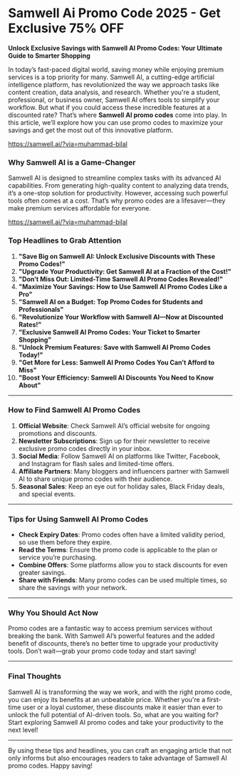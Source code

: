 # Samwell Ai Promo Code 2025 - Get Exclusive 75% OFF
**Unlock Exclusive Savings with Samwell AI Promo Codes: Your Ultimate Guide to Smarter Shopping**

In today’s fast-paced digital world, saving money while enjoying premium services is a top priority for many. Samwell AI, a cutting-edge artificial intelligence platform, has revolutionized the way we approach tasks like content creation, data analysis, and research. Whether you're a student, professional, or business owner, Samwell AI offers tools to simplify your workflow. But what if you could access these incredible features at a discounted rate? That’s where **Samwell AI promo codes** come into play. In this article, we’ll explore how you can use promo codes to maximize your savings and get the most out of this innovative platform.

https://samwell.ai/?via=muhammad-bilal

### **Why Samwell AI is a Game-Changer**
Samwell AI is designed to streamline complex tasks with its advanced AI capabilities. From generating high-quality content to analyzing data trends, it’s a one-stop solution for productivity. However, accessing such powerful tools often comes at a cost. That’s why promo codes are a lifesaver—they make premium services affordable for everyone.

https://samwell.ai/?via=muhammad-bilal

### **Top Headlines to Grab Attention**
1. **"Save Big on Samwell AI: Unlock Exclusive Discounts with These Promo Codes!"**
2. **"Upgrade Your Productivity: Get Samwell AI at a Fraction of the Cost!"**
3. **"Don’t Miss Out: Limited-Time Samwell AI Promo Codes Revealed!"**
4. **"Maximize Your Savings: How to Use Samwell AI Promo Codes Like a Pro"**
5. **"Samwell AI on a Budget: Top Promo Codes for Students and Professionals"**
6. **"Revolutionize Your Workflow with Samwell AI—Now at Discounted Rates!"**
7. **"Exclusive Samwell AI Promo Codes: Your Ticket to Smarter Shopping"**
8. **"Unlock Premium Features: Save with Samwell AI Promo Codes Today!"**
9. **"Get More for Less: Samwell AI Promo Codes You Can’t Afford to Miss"**
10. **"Boost Your Efficiency: Samwell AI Discounts You Need to Know About"**

---

### **How to Find Samwell AI Promo Codes**
1. **Official Website**: Check Samwell AI’s official website for ongoing promotions and discounts.
2. **Newsletter Subscriptions**: Sign up for their newsletter to receive exclusive promo codes directly in your inbox.
3. **Social Media**: Follow Samwell AI on platforms like Twitter, Facebook, and Instagram for flash sales and limited-time offers.
4. **Affiliate Partners**: Many bloggers and influencers partner with Samwell AI to share unique promo codes with their audience.
5. **Seasonal Sales**: Keep an eye out for holiday sales, Black Friday deals, and special events.

---

### **Tips for Using Samwell AI Promo Codes**
- **Check Expiry Dates**: Promo codes often have a limited validity period, so use them before they expire.
- **Read the Terms**: Ensure the promo code is applicable to the plan or service you’re purchasing.
- **Combine Offers**: Some platforms allow you to stack discounts for even greater savings.
- **Share with Friends**: Many promo codes can be used multiple times, so share the savings with your network.

---

### **Why You Should Act Now**
Promo codes are a fantastic way to access premium services without breaking the bank. With Samwell AI’s powerful features and the added benefit of discounts, there’s no better time to upgrade your productivity tools. Don’t wait—grab your promo code today and start saving!

---

### **Final Thoughts**
Samwell AI is transforming the way we work, and with the right promo code, you can enjoy its benefits at an unbeatable price. Whether you're a first-time user or a loyal customer, these discounts make it easier than ever to unlock the full potential of AI-driven tools. So, what are you waiting for? Start exploring Samwell AI promo codes and take your productivity to the next level!

---

By using these tips and headlines, you can craft an engaging article that not only informs but also encourages readers to take advantage of Samwell AI promo codes. Happy saving!

